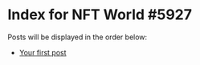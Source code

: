 # Index for NFT World #5927
Posts will be displayed in the order below:

- [Your first post](./001-first.md)

